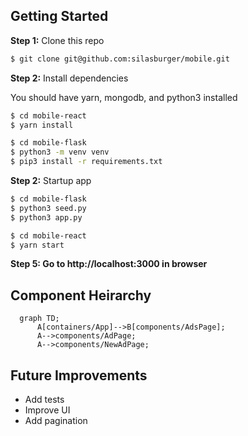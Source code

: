 ## Getting Started

**Step 1:** Clone this repo
   
```bash
$ git clone git@github.com:silasburger/mobile.git

```

**Step 2:** Install dependencies

You should have yarn, mongodb, and python3 installed

```bash
$ cd mobile-react
$ yarn install
```

```bash
$ cd mobile-flask
$ python3 -m venv venv
$ pip3 install -r requirements.txt
```

**Step 2:** Startup app
```bash
$ cd mobile-flask
$ python3 seed.py
$ python3 app.py
```

```bash
$ cd mobile-react
$ yarn start
```

**Step 5: Go to http://localhost:3000 in browser**

## Component Heirarchy 

```mermaid
  graph TD;
      A[containers/App]-->B[components/AdsPage];
      A-->components/AdPage;
      A-->components/NewAdPage;
```

## Future Improvements
- Add tests
- Improve UI 
- Add pagination

